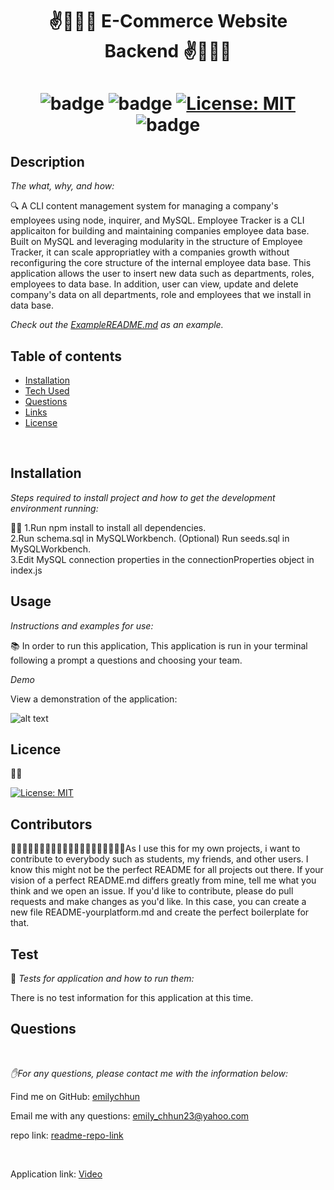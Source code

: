 <h1 align="center">✌️🤟🙏👋  E-Commerce Website Backend  ✌️🤟🙏👋</h1>
<h1 align="center">

![badge](https://img.shields.io/npm/v/npm.svg?logo=javascript)
![badge](https://img.shields.io/npm/v/npm.svg?logo=npm)
[![License: MIT](https://img.shields.io/badge/License-MIT-yellow.svg)](https://opensource.org/licenses/MIT)
![badge](https://img.shields.io/npm/v/npm.svg?logo=javascript)

</h1>

## Description 

  *The what, why, and how:* 
  
  🔍 A CLI content management system for managing a company's employees using node, inquirer, and MySQL. Employee Tracker is a CLI applicaiton for building and maintaining companies employee data base. Built on MySQL and leveraging modularity in the structure of Employee Tracker, it can scale appropriatley with a companies growth without reconfiguring the core structure of the internal employee data base. This application allows the user to insert new data such as departments, roles, employees to data base.  In addition, user can view, update and delete company's data on all departments, role and employees that we install in data base.   

 *Check out the [ExampleREADME.md](https://github.com/emilychhun/E-commerce-/blob/main/README.md) as an example.*
  <br />
 
  ## Table of contents
 - [Installation](#installation)
 - [Tech Used](#tech-used)
 - [Questions](#questions)
 - [Links](#links)
 - [License](#license) 
  <br />

 ## Installation

  *Steps required to install project and how to get the development environment running:*
  
💽💽 1.Run npm install to install all dependencies.
  <br />
      2.Run schema.sql in MySQLWorkbench.  (Optional) Run seeds.sql in MySQLWorkbench.
  <br />
      3.Edit MySQL connection properties in the connectionProperties object in index.js
  <br />
  
  
  ## Usage
  *Instructions and examples for use:*
  
  📚 In order to run this application, This application is run in your terminal following a prompt a questions and choosing your team.
  
  *Demo*

  View a demonstration of the application:
  <br />
  
 ![alt text](https://github.com/emilychhun/employee-tracker/blob/main/employee-tracker.gif "Logo Title Text 1")
  
  ## Licence
  📝📑
  
  [![License: MIT](https://img.shields.io/badge/License-MIT-yellow.svg)](https://opensource.org/licenses/MIT)
  <br />
  
 
  ## Contributors
  💆🏽💆🏻‍♂️👳🏽👳🏽👳🏻‍♀️👨🏾‍🦽👨🏿‍🤝‍👨🏾As I use this for my own projects, i want to contribute to everybody such as students, my friends, and other users. I know this might not be the perfect README for all projects out there. If your vision of a perfect README.md differs greatly from mine, tell me what you think and we open an issue. If you'd like to contribute,  please do pull requests and make changes as you'd like. In this case, you can create a new file README-yourplatform.md and create the perfect boilerplate for that.
  <br />
 
 
  ## Test
  🥇 *Tests for application and how to run them:*
 
   There is no test information for this application at this time.
  <br />
 
  ## Questions
  <br />

   *✋For any questions, please contact me with the information below:*
  <br />

 Find me on GitHub: [emilychhun](https://github.com/emilychhun)
 <br />

  Email me with any questions: emily_chhun23@yahoo.com
  <br />

  repo link: [readme-repo-link](https://github.com/emilychhun/E-commerce-)
  
  <br />
  
   Application link: [Video](https://drive.google.com/file/d/17qZTb6EggLO8qVcXxTum2qqTdHV6icQU/view)
  
  <br />
